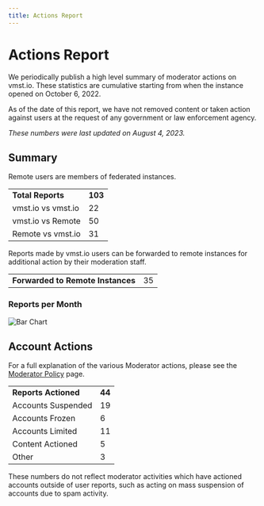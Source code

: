 ```yaml
---
title: Actions Report
---
```


# Actions Report

We periodically publish a high level summary of moderator actions on vmst.io.
These statistics are cumulative starting from when the instance opened on October 6, 2022.

As of the date of this report, we have not removed content or taken action against users at the request of any government or law enforcement agency.

_These numbers were last updated on August 4, 2023._

## Summary
Remote users are members of federated instances.

| | |
|---|---|
| **Total Reports** | **103** |
| vmst.io vs vmst.io | 22 |
| vmst.io vs Remote | 50 |
| Remote vs vmst.io | 31 |

Reports made by vmst.io users can be forwarded to remote instances for additional action by their moderation staff.

| | |
|---|---|
| **Forwarded to Remote Instances** | 35 |

### Reports per Month
![Bar Chart](/reports-per-month.png)

## Account Actions

For a full explanation of the various Moderator actions, please see the [Moderator Policy](/rules/process) page.

| | |
|---|---|
| **Reports Actioned** | **44** |
| Accounts Suspended | 19 |
| Accounts Frozen | 6 |
| Accounts Limited | 11 |
| Content Actioned | 5 |
| Other | 3 |

These numbers do not reflect moderator activities which have actioned accounts outside of user reports, such as acting on mass suspension of accounts due to spam activity.
